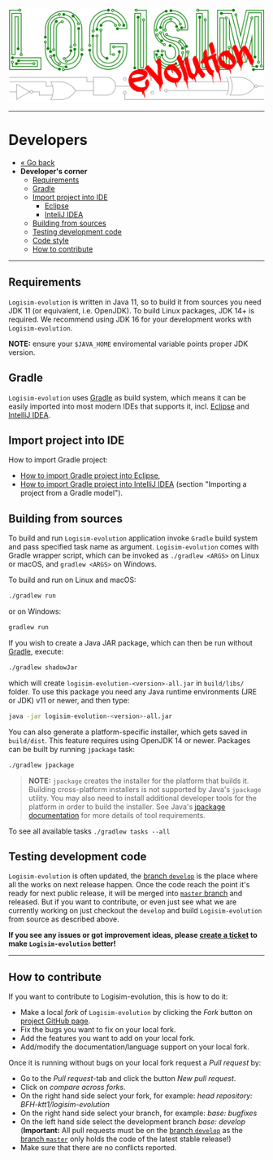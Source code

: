 [![Logisim-evolution](../artwork/logisim-evolution-logo.svg)](https://github.com/logisim-evolution/logisim-evolution)

---

# Developers #

* [« Go back](../README.md)
* **Developer's corner**
  * [Requirements](#requirements)
  * [Gradle](#gradle)
  * [Import project into IDE](#import-project-into-ide)
    * [Eclipse](#import-project-into-ide)
    * [InteliJ IDEA](#import-project-into-ide)
  * [Building from sources](#building-from-sources)
  * [Testing development code](#testing-development-code)
  * [Code style](style.md)
  * [How to contribute](#how-to-contribute)

---

## Requirements ##

`Logisim-evolution` is written in Java 11, so to build it from sources you need JDK 11 (or equivalent, i.e. OpenJDK). To build
Linux packages, JDK 14+ is required. We recommend using JDK 16 for your development works with `Logisim-evolution`.

**NOTE:** ensure your `$JAVA_HOME` enviromental variable points proper JDK version.

## Gradle ##

`Logisim-evolution` uses [Gradle](https://gradle.org) as build system, which means it can be easily imported into most modern IDEs
that supports it, incl. [Eclipse](https://www.eclipse.org) and [IntelliJ IDEA](https://www.jetbrains.com/idea/).

## Import project into IDE ##

How to import Gradle project:

* [How to import Gradle project into Eclipse](https://www.eclipse.org/community/eclipse_newsletter/2018/february/buildship.php),
* [How to import Gradle project into IntelliJ IDEA](https://www.jetbrains.com/help/idea/gradle.html) (section "Importing a project
  from a Gradle model").

## Building from sources ##

To build and run `Logisim-evolution` application invoke `Gradle` build system and pass specified task name as argument.
`Logisim-evolution` comes with Gradle wrapper script, which can be invoked as `./gradlew <ARGS>` on Linux or macOS, and
`gradlew <ARGS>` on Windows.

To build and run on Linux and macOS:

```bash
./gradlew run
```

or on Windows:

```bash
gradlew run
```

If you wish to create a Java JAR package, which can then be run without [Gradle](https://gradle.org), execute:

```bash
./gradlew shadowJar
```

which will create `logisim-evolution-<version>-all.jar` in `build/libs/` folder. To use this package
you need any Java runtime environments (JRE or JDK) v11 or newer, and then type:

```bash
java -jar logisim-evolution-<version>-all.jar
```

You can also generate a platform-specific installer, which gets saved in `build/dist`. This feature requires using OpenJDK 14 or
newer. Packages can be built by running `jpackage` task:

```bash
./gradlew jpackage
```

> **NOTE:** `jpackage` creates the installer for the platform that builds it. Building cross-platform installers is not supported
> by Java's `jpackage` utility. You may also need to install additional developer tools for the platform in order to build the
> installer. See Java's [jpackage documentation](https://docs.oracle.com/en/java/javase/14/jpackage/packaging-overview.html)
> for more details of tool requirements.

To see all available tasks `./gradlew tasks --all`

## Testing development code ##

`Logisim-evolution` is often updated, the [branch `develop`](https://github.com/logisim-evolution/logisim-evolution/tree/develop)
is the place where all the works on next release happen. Once the code reach the point it's ready for next public release, it will
be merged into [`master` branch](https://github.com/logisim-evolution/logisim-evolution/tree/master) and released. But if you want
to contribute, or even just see what we are currently working on just checkout the `develop` and build `Logisim-evolution` from
source as described above.

**If you see any issues or got improvement ideas, please [create a ticket](https://github.com/logisim-evolution/logisim-evolution/issues)
to make `Logisim-evolution` better!**

---

## How to contribute ##

If you want to contribute to Logisim-evolution, this is how to do it:

* Make a local *fork* of `Logisim-evolution` by clicking the *Fork* button on [project GitHub page](https://github.com/logisim-evolution/logisim-evolution).
* Fix the bugs you want to fix on your local fork.
* Add the features you want to add on your local fork.
* Add/modify the documentation/language support on your local fork.

Once it is running without bugs on your local fork request a *Pull request* by:

* Go to the *Pull request*-tab and click the button *New pull request*.
* Click on *compare across forks*.
* On the right hand side select your fork, for example: *head repository: BFH-ktt1/logisim-evolution*
* On the right hand side select your branch, for example: *base: bugfixes*
* On the left hand side select the development branch *base: develop* (**Important:** All pull requests must be on
  the [branch `develop`](https://github.com/logisim-evolution/logisim-evolution/tree/develop) as
  the [branch `master`](https://github.com/logisim-evolution/logisim-evolution/tree/master) only holds the code of the latest stable
  release!)
* Make sure that there are no conflicts reported.
